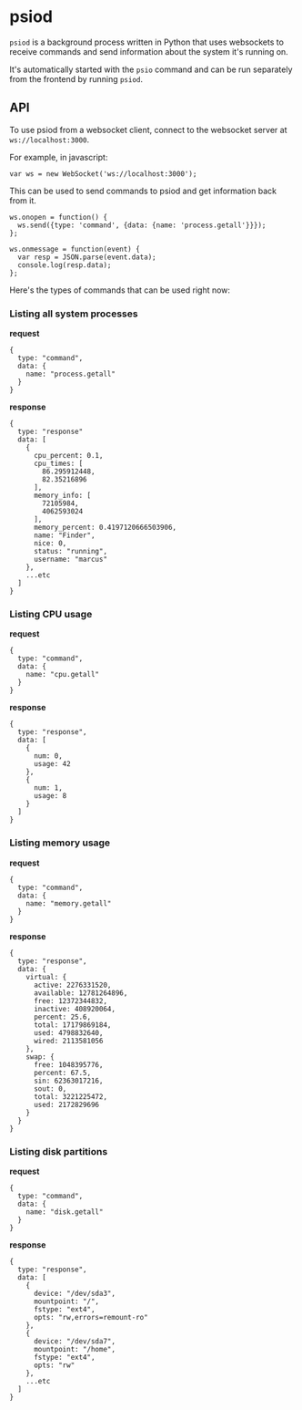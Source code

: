 # psiod

`psiod` is a background process written in Python that uses websockets to receive commands and send information about the system it's running on.

It's automatically started with the `psio` command and can be run separately from the frontend by running `psiod`.

## API

To use psiod from a websocket client, connect to the websocket server at `ws://localhost:3000`.

For example, in javascript:

    var ws = new WebSocket('ws://localhost:3000');

This can be used to send commands to psiod and get information back from it.

    ws.onopen = function() {
      ws.send({type: 'command', {data: {name: 'process.getall'}}});
    };
    
    ws.onmessage = function(event) {
      var resp = JSON.parse(event.data);
      console.log(resp.data);
    };

Here's the types of commands that can be used right now:

### Listing all system processes

**request**

    {
      type: "command",
      data: {
        name: "process.getall"
      }
    }

**response**

    {
      type: "response"
      data: [
        {
          cpu_percent: 0.1,
          cpu_times: [
            86.295912448,
            82.35216896
          ],
          memory_info: [
            72105984,
            4062593024
          ],
          memory_percent: 0.4197120666503906,
          name: "Finder",
          nice: 0,
          status: "running",
          username: "marcus"
        },
        ...etc
      ]
    }

### Listing CPU usage

**request**

    {
      type: "command",
      data: {
        name: "cpu.getall"
      }
    }

**response**

    {
      type: "response",
      data: [
        {
          num: 0,
          usage: 42
        },
        {
          num: 1,
          usage: 8
        }
      ]
    }

### Listing memory usage

**request**

    {
      type: "command",
      data: {
        name: "memory.getall"
      }
    }

**response**

    {
      type: "response",
      data: {
        virtual: {
          active: 2276331520,
          available: 12781264896,
          free: 12372344832,
          inactive: 408920064,
          percent: 25.6,
          total: 17179869184,
          used: 4798832640,
          wired: 2113581056
        },
        swap: {
          free: 1048395776,
          percent: 67.5,
          sin: 62363017216,
          sout: 0,
          total: 3221225472,
          used: 2172829696
        }
      }
    }

### Listing disk partitions

**request**

    {
      type: "command",
      data: {
        name: "disk.getall"
      }
    }

**response**

    {
      type: "response",
      data: [
        {
          device: "/dev/sda3",
          mountpoint: "/",
          fstype: "ext4",
          opts: "rw,errors=remount-ro"
        },
        {
          device: "/dev/sda7",
          mountpoint: "/home",
          fstype: "ext4",
          opts: "rw"
        },
        ...etc
      ]
    }
